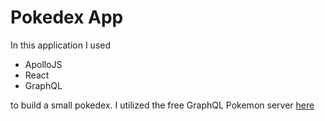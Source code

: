 # Pokedex App

In this application I used
- ApolloJS
- React
- GraphQL

to build a small pokedex. 
I utilized the free GraphQL Pokemon server [here](https://graphql-pokemon.now.sh/)
